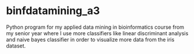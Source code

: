 # binfdatamining_a3
Python program for my applied data mining in bioinformatics course from my senior year where I use more classifiers like linear discriminant analysis and naive bayes classifier in order to visualize more data from the iris dataset.
